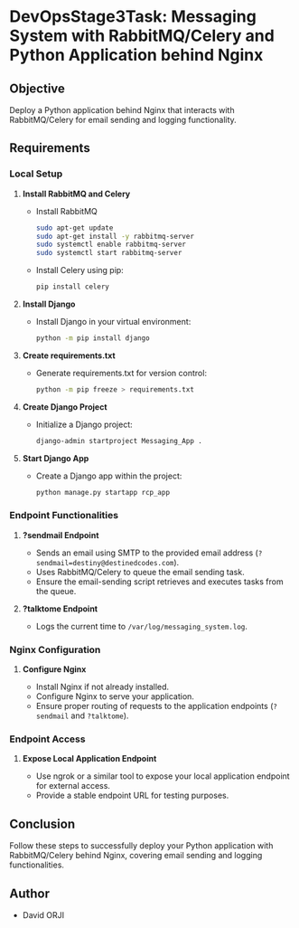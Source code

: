 # DevOpsStage3Task: Messaging System with RabbitMQ/Celery and Python Application behind Nginx

## Objective

Deploy a Python application behind Nginx that interacts with RabbitMQ/Celery for email sending and logging functionality.

## Requirements

### Local Setup

1. **Install RabbitMQ and Celery**

   - Install RabbitMQ 
     ```bash
     sudo apt-get update
     sudo apt-get install -y rabbitmq-server
     sudo systemctl enable rabbitmq-server
     sudo systemctl start rabbitmq-server
     ```
   - Install Celery using pip:
     ```bash
     pip install celery
     ```

2. **Install Django**

   - Install Django in your virtual environment:
     ```bash
     python -m pip install django
     ```

3. **Create requirements.txt**

   - Generate requirements.txt for version control:
     ```bash
     python -m pip freeze > requirements.txt
     ```

4. **Create Django Project**

   - Initialize a Django project:
     ```bash
     django-admin startproject Messaging_App .
     ```

5. **Start Django App**

   - Create a Django app within the project:
     ```bash
     python manage.py startapp rcp_app
     ```

### Endpoint Functionalities

1. **?sendmail Endpoint**

   - Sends an email using SMTP to the provided email address (`?sendmail=destiny@destinedcodes.com`).
   - Uses RabbitMQ/Celery to queue the email sending task.
   - Ensure the email-sending script retrieves and executes tasks from the queue.

2. **?talktome Endpoint**

   - Logs the current time to `/var/log/messaging_system.log`.

### Nginx Configuration

1. **Configure Nginx**

   - Install Nginx if not already installed.
   - Configure Nginx to serve your application.
   - Ensure proper routing of requests to the application endpoints (`?sendmail` and `?talktome`).

### Endpoint Access

1. **Expose Local Application Endpoint**

   - Use ngrok or a similar tool to expose your local application endpoint for external access.
   - Provide a stable endpoint URL for testing purposes.


## Conclusion

Follow these steps to successfully deploy your Python application with RabbitMQ/Celery behind Nginx, covering email sending and logging functionalities.

## Author

- David ORJI
